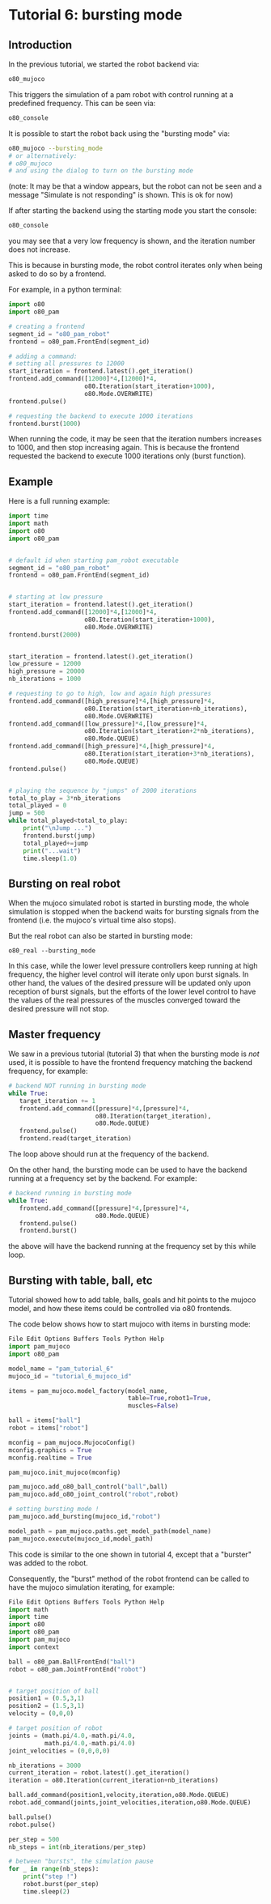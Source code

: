 # Tutorial 6: bursting mode

## Introduction

In the previous tutorial, we started the robot backend via:

```bash
o80_mujoco
```

This triggers the simulation of a pam robot with control running at a predefined frequency. This can be seen via:

```bash
o80_console
```

It is possible to start the robot back using the "bursting mode" via:

```bash
o80_mujoco --bursting_mode
# or alternatively:
# o80_mujoco
# and using the dialog to turn on the bursting mode
```
(note: It may be that a window appears, but the robot can not be seen and a message "Simulate is not responding" is shown. This is ok for now)

If after starting the backend using the starting mode you start the console:

```bash
o80_console
```
you may see that a very low frequency is shown, and the iteration number does not increase. 

This is because in bursting mode, the robot control iterates only when being asked to do so by a frontend.

For example, in a python terminal:

```python
import o80
import o80_pam

# creating a frontend
segment_id = "o80_pam_robot"
frontend = o80_pam.FrontEnd(segment_id)

# adding a command:
# setting all pressures to 12000                                                                                                                  
start_iteration = frontend.latest().get_iteration()
frontend.add_command([12000]*4,[12000]*4,
                     o80.Iteration(start_iteration+1000),
                     o80.Mode.OVERWRITE)
frontend.pulse()

# requesting the backend to execute 1000 iterations
frontend.burst(1000)
```

When running the code, it may be seen that the iteration numbers increases to 1000, and then stop increasing again. This is because the frontend requested the backend to execute 1000 iterations only (burst function).

## Example

Here is a full running example:

```python
import time
import math
import o80
import o80_pam


# default id when starting pam_robot executable                                                                                             
segment_id = "o80_pam_robot"
frontend = o80_pam.FrontEnd(segment_id)


# starting at low pressure                                                                                                                  
start_iteration = frontend.latest().get_iteration()
frontend.add_command([12000]*4,[12000]*4,
                     o80.Iteration(start_iteration+1000),
                     o80.Mode.OVERWRITE)
frontend.burst(2000)


start_iteration = frontend.latest().get_iteration()
low_pressure = 12000
high_pressure = 20000
nb_iterations = 1000

# requesting to go to high, low and again high pressures                                                                                    
frontend.add_command([high_pressure]*4,[high_pressure]*4,
                     o80.Iteration(start_iteration+nb_iterations),
                     o80.Mode.OVERWRITE)
frontend.add_command([low_pressure]*4,[low_pressure]*4,
                     o80.Iteration(start_iteration+2*nb_iterations),
                     o80.Mode.QUEUE)
frontend.add_command([high_pressure]*4,[high_pressure]*4,
                     o80.Iteration(start_iteration+3*nb_iterations),
                     o80.Mode.QUEUE)
frontend.pulse()


# playing the sequence by "jumps" of 2000 iterations                                                                                        
total_to_play = 3*nb_iterations
total_played = 0
jump = 500
while total_played<total_to_play:
    print("\nJump ...")
    frontend.burst(jump)
    total_played+=jump
    print("...wait")
    time.sleep(1.0)
```

## Bursting on real robot

When the mujoco simulated robot is started in bursting mode, the whole simulation is stopped when the backend waits for bursting signals from the frontend (i.e. the mujoco's virtual time also stops).

But the real robot can also be started in bursting mode:

```
o80_real --bursting_mode
```

In this case, while the lower level pressure controllers keep running at high frequency, the higher level control will iterate only upon burst signals. In other hand, the values of the desired pressure will be updated only upon reception of burst signals, but the efforts of the lower level control to have the values of the real pressures of the muscles converged toward the desired pressure will not stop.

## Master frequency

We saw in a previous tutorial (tutorial 3) that when the bursting mode is *not* used, it is possible to have the frontend frequency matching the backend frequency, for example:

```python
# backend NOT running in bursting mode
while True:
   target_iteration += 1
   frontend.add_command([pressure]*4,[pressure]*4,
                        o80.Iteration(target_iteration),
                        o80.Mode.QUEUE)
   frontend.pulse()
   frontend.read(target_iteration)
```

The loop above should run at the frequency of the backend.

On the other hand, the bursting mode can be used to have the backend running at a frequency set by the backend.
For example:

```python
# backend running in bursting mode
while True:
   frontend.add_command([pressure]*4,[pressure]*4,
                        o80.Mode.QUEUE)
   frontend.pulse()
   frontend.burst()
```

the above will have the backend running at the frequency set by this while loop.

## Bursting with table, ball, etc

Tutorial showed how to add table, balls, goals and hit points to the mujoco model, and how these items could be controlled via o80 frontends.

The code below shows how to start mujoco with items in bursting mode:

```python
File Edit Options Buffers Tools Python Help                                                                                                                                                                                                                                               
import pam_mujoco
import o80_pam

model_name = "pam_tutorial_6"
mujoco_id = "tutorial_6_mujoco_id"

items = pam_mujoco.model_factory(model_name,
                                 table=True,robot1=True,
                                 muscles=False)

ball = items["ball"]
robot = items["robot"]

mconfig = pam_mujoco.MujocoConfig()
mconfig.graphics = True
mconfig.realtime = True

pam_mujoco.init_mujoco(mconfig)

pam_mujoco.add_o80_ball_control("ball",ball)
pam_mujoco.add_o80_joint_control("robot",robot)

# setting bursting mode !                                                                                                                                                                                                                                                                 
pam_mujoco.add_bursting(mujoco_id,"robot")

model_path = pam_mujoco.paths.get_model_path(model_name)
pam_mujoco.execute(mujoco_id,model_path)
```

This code is similar to the one shown in tutorial 4, except that a "burster" was added to the robot.

Consequently, the "burst" method of the robot frontend can be called to have the mujoco simulation iterating, for example:

```python
File Edit Options Buffers Tools Python Help                                                                                                                                                                                                                                               
import math
import time
import o80
import o80_pam
import pam_mujoco
import context

ball = o80_pam.BallFrontEnd("ball")
robot = o80_pam.JointFrontEnd("robot")


# target position of ball                                                                                                                                                                                                                                                                 
position1 = (0.5,3,1)
position2 = (1.5,3,1)
velocity = (0,0,0)

# target position of robot                                                                                                                                                                                                                                                                
joints = (math.pi/4.0,-math.pi/4.0,
          math.pi/4.0,-math.pi/4.0)
joint_velocities = (0,0,0,0)

nb_iterations = 3000
current_iteration = robot.latest().get_iteration()
iteration = o80.Iteration(current_iteration+nb_iterations)

ball.add_command(position1,velocity,iteration,o80.Mode.QUEUE)
robot.add_command(joints,joint_velocities,iteration,o80.Mode.QUEUE)

ball.pulse()
robot.pulse()

per_step = 500
nb_steps = int(nb_iterations/per_step)

# between "bursts", the simulation pause
for _ in range(nb_steps):
    print("step !")
    robot.burst(per_step)
    time.sleep(2)
``` 

 





